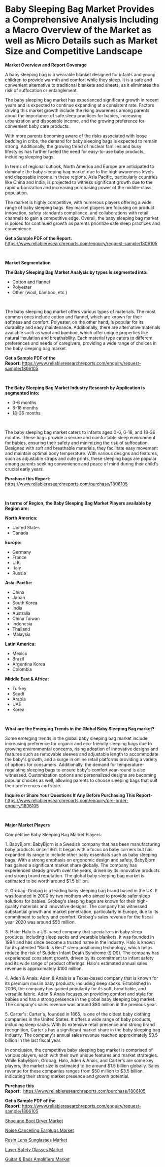 <p><h1>Baby Sleeping Bag Market Provides a Comprehensive Analysis Including a Macro Overview of the Market as well as Micro Details such as Market Size and Competitive Landscape</h1></p><p><strong>Market Overview and Report Coverage</strong></p>
<p><p>A baby sleeping bag is a wearable blanket designed for infants and young children to provide warmth and comfort while they sleep. It is a safe and convenient alternative to traditional blankets and sheets, as it eliminates the risk of suffocation or entanglement.</p><p>The baby sleeping bag market has experienced significant growth in recent years and is expected to continue expanding at a consistent rate. Factors driving this market growth include the rising awareness among parents about the importance of safe sleep practices for babies, increasing urbanization and disposable income, and the growing preference for convenient baby care products.</p><p>With more parents becoming aware of the risks associated with loose bedding in cribs, the demand for baby sleeping bags is expected to remain strong. Additionally, the growing trend of nuclear families and busy lifestyles has further fueled the need for easy-to-use baby products, including sleeping bags.</p><p>In terms of regional outlook, North America and Europe are anticipated to dominate the baby sleeping bag market due to the high awareness levels and disposable income in these regions. Asia Pacific, particularly countries like China and India, is projected to witness significant growth due to the rapid urbanization and increasing purchasing power of the middle-class population.</p><p>The market is highly competitive, with numerous players offering a wide range of baby sleeping bags. Key market players are focusing on product innovation, safety standards compliance, and collaborations with retail channels to gain a competitive edge. Overall, the baby sleeping bag market is poised for continued growth as parents prioritize safe sleep practices and convenience.</p></p>
<p><strong>Get a Sample PDF of the Report:</strong> <a href="https://www.reliableresearchreports.com/enquiry/request-sample/1806105">https://www.reliableresearchreports.com/enquiry/request-sample/1806105</a></p>
<p>&nbsp;</p>
<p><strong>Market Segmentation</strong></p>
<p><strong>The Baby Sleeping Bag Market Analysis by types is segmented into:</strong></p>
<p><ul><li>Cotton and flannel</li><li>Polyester</li><li>Other (wool, bamboo, etc.)</li></ul></p>
<p>&nbsp;</p>
<p><p>The baby sleeping bag market offers various types of materials. The most common ones include cotton and flannel, which are known for their softness and comfort. Polyester, on the other hand, is popular for its durability and easy maintenance. Additionally, there are alternative materials available such as wool and bamboo, which offer unique properties like natural insulation and breathability. Each material type caters to different preferences and needs of caregivers, providing a wide range of choices in the baby sleeping bag market.</p></p>
<p><strong>Get a Sample PDF of the Report:</strong>&nbsp;<a href="https://www.reliableresearchreports.com/enquiry/request-sample/1806105">https://www.reliableresearchreports.com/enquiry/request-sample/1806105</a></p>
<p>&nbsp;</p>
<p><strong>The Baby Sleeping Bag Market Industry Research by Application is segmented into:</strong></p>
<p><ul><li>0-6 months</li><li>6-18 months</li><li>18-36 months</li></ul></p>
<p>&nbsp;</p>
<p><p>The baby sleeping bag market caters to infants aged 0-6, 6-18, and 18-36 months. These bags provide a secure and comfortable sleep environment for babies, ensuring their safety and minimizing the risk of suffocation. Designed with soft and breathable materials, they facilitate easy movement and maintain optimal body temperature. With various designs and features, such as adjustable straps and cute prints, these sleeping bags are popular among parents seeking convenience and peace of mind during their child's crucial early years.</p></p>
<p><strong>Purchase this Report:</strong>&nbsp; <a href="https://www.reliableresearchreports.com/purchase/1806105">https://www.reliableresearchreports.com/purchase/1806105</a></p>
<p>&nbsp;</p>
<p><strong>In terms of Region, the Baby Sleeping Bag Market Players available by Region are:</strong></p>
<p>
    <p> <strong> North America: </strong>
        <ul>
            <li>United States</li>
            <li>Canada</li>
        </ul>
        </p> 
    <p> <strong> Europe: </strong>
        <ul>
            <li>Germany</li>
            <li>France</li>
            <li>U.K.</li>
            <li>Italy</li>
            <li>Russia</li>
        </ul>
        </p> 
    <p> <strong> Asia-Pacific: </strong>
        <ul>
            <li>China</li>
            <li>Japan</li>
            <li>South Korea</li>
            <li>India</li>
            <li>Australia</li>
            <li>China Taiwan</li>
            <li>Indonesia</li>
            <li>Thailand</li>
            <li>Malaysia</li>
        </ul>
        </p> 
    <p> <strong> Latin America: </strong>
        <ul>
            <li>Mexico</li>
            <li>Brazil</li>
            <li>Argentina Korea</li>
            <li>Colombia</li>
        </ul>
        </p> 
    <p> <strong> Middle East & Africa: </strong>
        <ul>
            <li>Turkey</li>
            <li>Saudi</li>
            <li>Arabia</li>
            <li>UAE</li>
            <li>Korea</li>
        </ul>
    </p>
    </p>
<p>&nbsp;</p>
<p><strong>What are the Emerging Trends in the Global Baby Sleeping Bag market?</strong></p>
<p><p>Some emerging trends in the global baby sleeping bag market include increasing preference for organic and eco-friendly sleeping bags due to growing environmental concerns, rising adoption of innovative designs and features such as removable sleeves and adjustable length to accommodate the baby's growth, and a surge in online retail platforms providing a variety of options for consumers. Additionally, the demand for temperature-regulating sleeping bags to ensure baby's comfort year-round is also witnessed. Customization options and personalized designs are becoming popular choices as well, allowing parents to choose sleeping bags that suit their preferences and style.</p></p>
<p><strong>Inquire or Share Your Questions If Any Before Purchasing This Report</strong>- <a href="https://www.reliableresearchreports.com/enquiry/pre-order-enquiry/1806105">https://www.reliableresearchreports.com/enquiry/pre-order-enquiry/1806105</a></p>
<p>&nbsp;</p>
<p><strong>Major Market Players</strong></p>
<p><p>Competitive Baby Sleeping Bag Market Players:</p><p>1. BabyBjorn: BabyBjorn is a Swedish company that has been manufacturing baby products since 1961. It began with a focus on baby carriers but has expanded its range to include other baby essentials such as baby sleeping bags. With a strong emphasis on ergonomic design and safety, BabyBjorn has gained a significant market share globally. The company has experienced steady growth over the years, driven by its innovative products and strong brand reputation. The global baby sleeping bag market is estimated to be worth around $1.5 billion.</p><p>2. Grobag: Grobag is a leading baby sleeping bag brand based in the UK. It was founded in 2000 by two mothers who aimed to provide safer sleep solutions for babies. Grobag's sleeping bags are known for their high-quality materials and innovative designs. The company has witnessed substantial growth and market penetration, particularly in Europe, due to its commitment to safety and comfort. Grobag's sales revenue for the fiscal year 2020 was around $50 million.</p><p>3. Halo: Halo is a US-based company that specializes in baby sleep products, including sleep sacks and wearable blankets. It was founded in 1994 and has since become a trusted name in the industry. Halo is known for its patented "Back is Best" sleep positioning technology, which helps reduce the risk of Sudden Infant Death Syndrome (SIDS). The company has experienced consistent growth, driven by its commitment to infant safety and its wide range of product offerings. Halo's estimated annual sales revenue is approximately $100 million.</p><p>4. Aden & Anais: Aden & Anais is a Texas-based company that is known for its premium muslin baby products, including sleep sacks. Established in 2006, the company has gained popularity for its soft, breathable, and versatile fabric. Aden & Anais focuses on providing comfort and style for babies and has a strong presence in the global baby sleeping bag market. The company's sales revenue was around $80 million in the previous year.</p><p>5. Carter's: Carter's, founded in 1865, is one of the oldest baby clothing companies in the United States. It offers a wide range of baby products, including sleep sacks. With its extensive retail presence and strong brand recognition, Carter's has a significant market share in the baby sleeping bag industry. The company's annual sales revenue reached approximately $3.5 billion in the last fiscal year.</p><p>In conclusion, the competitive baby sleeping bag market is comprised of various players, each with their own unique features and market strategies. While BabyBjorn, Grobag, Halo, Aden & Anais, and Carter's are some key players, the market size is estimated to be around $1.5 billion globally. Sales revenue for these companies ranges from $50 million to $3.5 billion, indicating their strong market presence and growth potential.</p></p>
<p><strong>Purchase this Report:</strong>&nbsp;&nbsp;<a href="https://www.reliableresearchreports.com/purchase/1806105">https://www.reliableresearchreports.com/purchase/1806105</a></p>
<p></p>
<p><strong>Get a Sample PDF of the Report:</strong>&nbsp;<a href="https://www.reliableresearchreports.com/enquiry/request-sample/1806105">https://www.reliableresearchreports.com/enquiry/request-sample/1806105</a></p>
<p><p><a href="https://github.com/AKSHATREPORTPRIME/Market-Research-Report-List-2/blob/main/shoe-and-boot-dryer-market.md">Shoe and Boot Dryer Market</a></p><p><a href="https://github.com/lilstefpacute/Market-Research-Report-List-2/blob/main/noise-cancelling-earplugs-market.md">Noise Cancelling Earplugs Market</a></p><p><a href="https://github.com/Chiragrp26/Market-Research-Report-List-2/blob/main/resin-lens-sunglasses-market.md">Resin Lens Sunglasses Market</a></p><p><a href="https://github.com/rexevange/Market-Research-Report-List-2/blob/main/laser-safety-glasses-market.md">Laser Safety Glasses Market</a></p><p><a href="https://github.com/santosh758595/Market-Research-Report-List-2/blob/main/guitar-bass-amplifiers-market.md">Guitar & Bass Amplifiers Market</a></p></p>